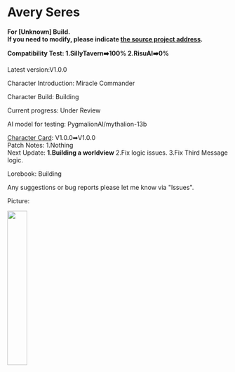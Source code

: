 # Avery Seres
**For [Unknown] Build.  
If you need to modify, please indicate [the source project address](https://github.com/GhostXia/Character-Card/tree/main/Unknow/Avery%20Seres).**

**Compatibility Test: 1.SillyTavern➡️100% 2.RisuAI➡️0%**

Latest version:V1.0.0

Character Introduction: Miracle Commander

Character Build: Building

Current progress: Under Review

AI model for testing: PygmalionAI/mythalion-13b

[Character Card](https://github.com/GhostXia/Character-Card/blob/main/Crimson%20Future/Lin/Lin.png): V1.0.0➡V1.0.0  
Patch Notes: 1.Nothing  
Next Update: **1.Building a worldview** 2.Fix logic issues. 3.Fix Third Message logic.

Lorebook: Building

Any suggestions or bug reports please let me know via "Issues".

Picture:

<img decoding="async" src="" width="30%">
